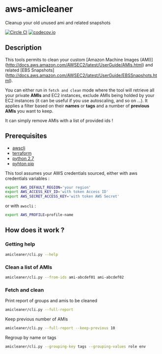 # aws-amicleaner
Cleanup your old unused ami and related snapshots

[![Circle CI](https://circleci.com/gh/bonclay7/aws-amicleaner/tree/master.svg?style=svg)](https://circleci.com/gh/bonclay7/aws-amicleaner/tree/master)
[![codecov.io](https://codecov.io/github/bonclay7/aws-amicleaner/coverage.svg?branch=master)](https://codecov.io/github/bonclay7/aws-amicleaner?branch=master)

## Description

This tools permits to clean your custom [Amazon Machine Images (AMI)] (http://docs.aws.amazon.com/AWSEC2/latest/UserGuide/AMIs.html) and related [EBS Snapshots] (http://docs.aws.amazon.com/AWSEC2/latest/UserGuide/EBSSnapshots.html).

You can either run in `fetch and clean` mode where the tool will retrieve all your private __AMIs__ and EC2 instances, exclude AMIs being holded by your EC2 instances (it can be useful if you use autoscaling, and so on ...). It applies a filter based on  their __names__ or __tags__ and a number of __previous AMIs__ you want to keep.

It can simply remove AMIs with a list of provided ids !

## Prerequisites

-   [awscli](http://docs.aws.amazon.com/cli/latest/userguide/installing.html)
-   [terraform](https://terraform.io/intro/getting-started/install.html)
-   [python 2.7](https://www.python.org/downloads/release/python-2710/)
-   [pyhton pip](https://pip.pypa.io/en/stable/installing/)

This tool assumes your AWS credentials sourced, either with aws credentials variables :

```bash
export AWS_DEFAULT_REGION='your region'
export AWS_ACCESS_KEY_ID='with token Access ID'
export AWS_SECRET_ACCESS_KEY='with token AWS Secret'
```

or with `awscli` :

```bash
export AWS_PROFILE=profile-name
```

## How does it work ?

### Getting help

```bash
amicleaner/cli.py --help
```

### Clean a list of AMIs

```bash
amicleaner/cli.py --from-ids ami-abcdef01 ami-abcdef02
```

### Fetch and clean

Print report of groups and amis to be cleaned
```bash
amicleaner/cli.py --full-report
```

Keep previous number of AMIs
```bash
amicleaner/cli.py --full-report --keep-previous 10
```

Regroup by name or tags
```bash
amicleaner/cli.py --grouping-key tags --grouping-values role env
```
